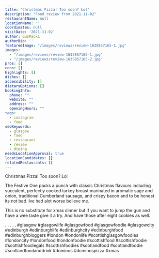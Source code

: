 ```yaml
---
title: "Christmas Pizza! Too soon? Lol"
description: "Food review from 2021-11-02"
restaurantName: null
locationName: ''
coordinates: null
visitDate: '2021-11-02'
author: GusMack1
authorBio: ''
featuredImage: "/images/reviews/review-1635857165-1.jpg"
images:
  - "/images/reviews/review-1635857165-1.jpg"
  - "/images/reviews/review-1635857165-2.jpg"
pros: []
cons: []
highlights: []
dishes: []
accessibility: []
dietaryOptions: []
bookingInfo:
  phone: ""
  website: ""
  address: ""
  openingHours: ""
tags:
  - instagram
  - food
seoKeywords:
  - glasgow
  - food
  - restaurant
  - review
  - dining
needsLocationApproval: true
locationCandidates: []
relatedRestaurants: []
---
```


Christmas Pizza! Too soon? Lol 

The Festive One packs a punch with classic Christmas flavours including succulent, perfectly cooked turkey breast marinated in aromatic sage and onion, traditional Cumberland sausage, and crispy bacon and to be honest its not bad. Ive had alot worse believe me.

This is no substitute for xmas dinner but if you want to jump the gun and have a wee taste give it a try. And have those after eight cookies as well.

.
.
.
.
.
#glasgow #glasgowlife #glasgowfood #glasgowfoodie #glasgowcity #edinburgh #edinburghlife #edinburghcity #edinburghfood #edinburghbloggers #london #londonlife #scottishglasgowfoodies #londoncity #londonfood #londonfoodie #scottishfood #scottishfoodie #scottishfoodiegals #scottishfoodies #scotlandfood #scotlandfoodie #scotlandfoodanddrink #dominos #dominospizza #xmas